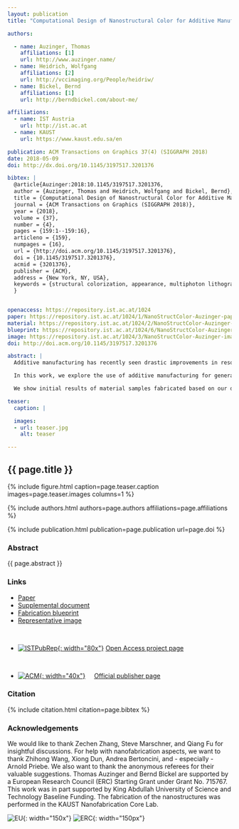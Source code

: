 ```yaml
---
layout: publication
title: "Computational Design of Nanostructural Color for Additive Manufacturing"

authors:

  - name: Auzinger, Thomas
    affiliations: [1]
    url: http://www.auzinger.name/
  - name: Heidrich, Wolfgang
    affiliations: [2]
    url: http://vccimaging.org/People/heidriw/
  - name: Bickel, Bernd
    affiliations: [1]
    url: http://berndbickel.com/about-me/

affiliations:
  - name: IST Austria
    url: http://ist.ac.at
  - name: KAUST
    url: https://www.kaust.edu.sa/en

publication: ACM Transactions on Graphics 37(4) (SIGGRAPH 2018)
date: 2018-05-09
doi: http://dx.doi.org/10.1145/3197517.3201376

bibtex: |
  @article{Auzinger:2018:10.1145/3197517.3201376,
  author = {Auzinger, Thomas and Heidrich, Wolfgang and Bickel, Bernd},
  title = {Computational Design of Nanostructural Color for Additive Manufacturing},
  journal = {ACM Transactions on Graphics (SIGGRAPH 2018)},
  year = {2018},
  volume = {37},
  number = {4},
  pages = {159:1--159:16},
  articleno = {159},
  numpages = {16},
  url = {http://doi.acm.org/10.1145/3197517.3201376},
  doi = {10.1145/3197517.3201376},
  acmid = {3201376},
  publisher = {ACM},
  address = {New York, NY, USA},
  keywords = {structural colorization, appearance, multiphoton lithography, direct laser writing, computational fabrication, computational design, shape optimization, FDTD, diffraction, Nanoscribe}
  }


openaccess: https://repository.ist.ac.at/1024
paper: https://repository.ist.ac.at/1024/1/NanoStructColor-Auzinger-paper.pdf
material: https://repository.ist.ac.at/1024/2/NanoStructColor-Auzinger-supplemental.pdf
blueprint: https://repository.ist.ac.at/1024/6/NanoStructColor-Auzinger-blueprint.7z
image: https://repository.ist.ac.at/1024/3/NanoStructColor-Auzinger-image.jpg
doi: http://doi.acm.org/10.1145/3197517.3201376

abstract: |
  Additive manufacturing has recently seen drastic improvements in resolution, making it now possible to fabricate features at scales of hundreds or even dozens of nanometers, which previously required very expensive lithographic methods. As a result, additive manufacturing now seems poised for optical applications, including those relevant to computer graphics, such as material design, as well as display and imaging applications.

  In this work, we explore the use of additive manufacturing for generating structural colors, where the structures are designed using a fabrication-aware optimization process. This requires a combination of full-wave simulation, a feasible parameterization of the design space, and a tailored optimization procedure. Many of these components should be re-usable for the design of other optical structures at this scale.

  We show initial results of material samples fabricated based on our designs. While these suffer from the prototype character of state-of-the-art fabrication hardware, we believe they clearly demonstrate the potential of additive nanofabrication for structural colors and other graphics applications.

teaser:
  caption: |

  images:
  - url: teaser.jpg
    alt: teaser

---
```


## {{ page.title }}

{% include figure.html caption=page.teaser.caption images=page.teaser.images columns=1 %}

{% include authors.html authors=page.authors affiliations=page.affiliations %}

{% include publication.html publication=page.publication url=page.doi %}

### Abstract

{{ page.abstract }}

### Links

* [Paper]({{page.paper}})
* [Supplemental document]({{page.material}})
* [Fabrication blueprint]({{page.blueprint}})
* [Representative image]({{page.image}})
<br>

* [![ISTPubRep](IST_PubRep_logo.png){: width="80x"}]({{page.openaccess}}) [Open Access project page]({{page.openaccess}})
<br>

* [![ACM](ACM_logo.svg){: width="40x"}]({{page.doi}}) &nbsp;&nbsp;&nbsp; [Official publisher page]({{page.doi}})

### Citation

{% include citation.html citation=page.bibtex %}

### Acknowledgements

We would like to thank Zechen Zhang, Steve Marschner, and Qiang Fu for insightful discussions.
For help with nanofabrication aspects, we want to thank Zhihong Wang, Xiong Dun, Andrea Bertoncini, and - especially - Arnold Priebe.
We also want to thank the anonymous referees for their valuable suggestions.
Thomas Auzinger and Bernd Bickel are supported by a European Research Council (ERC) Starting Grant under Grant No. 715767.
This work was in part supported by King Abdullah University of Science and Technology Baseline Funding.
The fabrication of the nanostructures was performed in the KAUST Nanofabrication Core Lab.

![EU](flag_yellow_low.jpg){: width="150x"}
![ERC](LOGO-ERC.jpg){: width="150px"}
